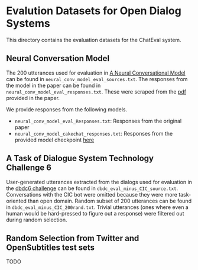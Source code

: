 # Evalution Datasets for Open Dialog Systems
This directory contains the evaluation datasets for the ChatEval system.

## Neural Conversation Model
The 200 utterances used for evaluation in [A Neural Conversational Model](https://arxiv.org/abs/1506.05869) 
can be found in `neural_conv_model_eval_sources.txt`.
The responses from the model in the paper can be found in `neural_conv_model_eval_responses.txt`.
These were scraped from the [pdf](http://ai.stanford.edu/~quocle/QAresults.pdf) provided in the paper.

We provide responses from the following models.
* `neural_conv_model_eval_Responses.txt`: Responses from the original paper
* `neural_conv_model_cakechat_responses.txt`: Responses from the provided model checkpoint [here](https://github.com/lukalabs/cakechat)

## A Task of Dialogue System Technology Challenge 6
User-generated utterances extracted from the dialogs used for evaluation in the [dbdc6 challenge](https://dbd-challenge.github.io/dbdc3/)
can be found in `dbdc_eval_minus_CIC_source.txt`. Conversations with the CIC bot
were omitted because they were more task-oriented than open domain. Random subset of 200 utterances can
be found in `dbdc_eval_minus_CIC_200rand.txt`. Trivial utterances (ones where even a human would be hard-pressed to figure out a response) were filtered out during random selection.

## Random Selection from Twitter and OpenSubtitles test sets
TODO

